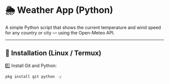 # 🌦️ Weather App (Python)

A simple Python script that shows the current temperature and wind speed for any country or city — using the Open-Meteo API.

---

## 🧰 Installation (Linux / Termux)

1️⃣ Install Git and Python:
```bash
pkg install git python -y
